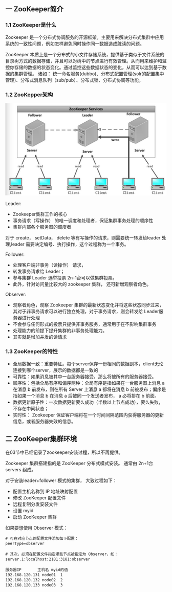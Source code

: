 ## 一 ZooKeeper简介

### 1.1 ZooKeeper是什么

Zookeeper 是一个分布式协调服务的开源框架。主要用来解决分布式集群中应用系统的一致性问题，例如怎样避免同时操作同一数据造成脏读的问题。  

ZooKeeper 本质上是一个分布式的小文件存储系统，提供基于类似于文件系统的目录树方式的数据存储，并且可以对树中的节点进行有效管理。从而用来维护和监控你存储的数据的状态变化。通过监控这些数据状态的变化，从而可以达到基于数据的集群管理。 诸如： 统一命名服务(dubbo)、分布式配置管理(solr的配置集中管理)、分布式消息队列（sub/pub）、分布式锁、分布式协调等功能。  

### 1.2 ZooKepper架构

![](../images/bigdata/zookeeper-1.png)  

Leader:
- Zookeeper集群工作的核心
- 事务请求（写操作） 的唯一调度和处理者，保证集群事务处理的顺序性
- 集群内部各个服务器的调度者

对于 create， setData， delete 等有写操作的请求，则需要统一转发给leader 处理,leader 需要决定编号、执行操作，这个过程称为一个事务。

Follower:
- 处理客户端非事务（读操作） 请求，
- 转发事务请求给 Leader；
- 参与集群 Leader 选举投票 2n-1台可以做集群投票。
- 此外，针对访问量比较大的 zookeeper 集群， 还可新增观察者角色。

Observer:
- 观察者角色，观察 Zookeeper 集群的最新状态变化并将这些状态同步过来，其对于非事务请求可以进行独立处理，对于事务请求，则会转发给 Leader服务器进行处理
- 不会参与任何形式的投票只提供非事务服务，通常用于在不影响集群事务
- 处理能力的前提下提升集群的非事务处理能力。
- 其实就是增加并发的读请求

### 1.3 ZooKeeper的特性

- 全局数据一致：重要特征。每个server保存一份相同的数据副本，client无论连接到哪个server，展示的数据都是一致的
- 可靠性：如果消息被其中一台服务器接受，那么将被所有的服务器接受。
- 顺序性：包括全局有序和偏序两种：全局有序是指如果在一台服务器上消息 a 在消息 b 前发布，则在所有 Server 上消息 a 都将在消息 b 前被发布；偏序是指如果一个消息 b 在消息 a 后被同一个发送者发布， a 必将排在 b 前面。
- 数据更新原子性：一次数据更新要么成功（半数以上节点成功），要么失败，不存在中间状态；
- 实时性： Zookeeper 保证客户端将在一个时间间隔范围内获得服务器的更新信息，或者服务器失效的信息。

## 二 ZooKeeper集群环境

在03节中已经记录了zookeeper安装过程，所以不再提供。  

Zookeeper 集群搭建指的是 ZooKeeper 分布式模式安装。 通常由 2n+1台 servers 组成。   

对于安装leader+follower 模式的集群， 大致过程如下：
- 配置主机名称到 IP 地址映射配置
- 修改 ZooKeeper 配置文件
- 远程复制分发安装文件
- 设置 myid
- 启动 ZooKeeper 集群

如果要想使用 Observer 模式：
```
# 可在对应节点的配置文件添加如下配置：
peerType=observer

# 其次，必须在配置文件指定哪些节点被指定为 Observer，如：
server.1:localhost:2181:3181:observer

服务器IP	    主机名	myid的值
192.168.120.131	node01	1
192.168.120.132	node02	2
192.168.120.133	node03	3
```





